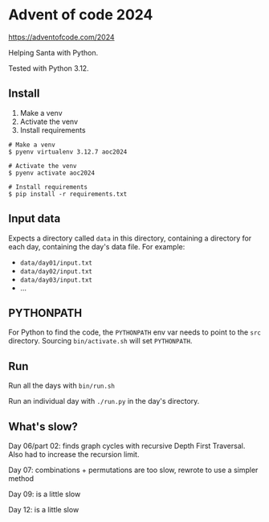 # Advent of code 2024

<https://adventofcode.com/2024>

Helping Santa with Python.

Tested with Python 3.12.

## Install

1. Make a venv
2. Activate the venv
3. Install requirements

```shell
# Make a venv
$ pyenv virtualenv 3.12.7 aoc2024

# Activate the venv
$ pyenv activate aoc2024

# Install requirements
$ pip install -r requirements.txt
```

## Input data

Expects a directory called `data` in this directory, containing a directory for each day, containing the day's data file. For example:

- `data/day01/input.txt`
- `data/day02/input.txt`
- `data/day03/input.txt`
- ...

## PYTHONPATH

For Python to find the code, the `PYTHONPATH` env var needs to point to the `src` directory. Sourcing `bin/activate.sh` will set `PYTHONPATH`.

## Run

Run all the days with `bin/run.sh`

Run an individual day with `./run.py` in the day's directory.

## What's slow?

Day 06/part 02: finds graph cycles with recursive Depth First Traversal. Also had to increase the recursion limit.

Day 07: combinations + permutations are too slow, rewrote to use a simpler method

Day 09: is a little slow

Day 12: is a little slow
